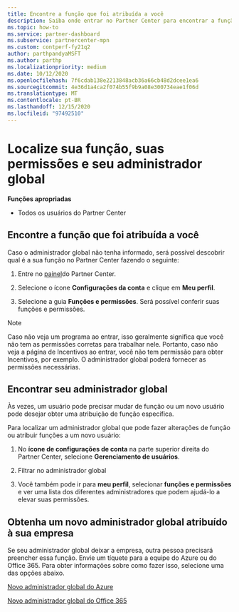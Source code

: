 ```yaml
---
title: Encontre a função que foi atribuída a você
description: Saiba onde entrar no Partner Center para encontrar a função que você recebeu, suas permissões e seu administrador global.
ms.topic: how-to
ms.service: partner-dashboard
ms.subservice: partnercenter-mpn
ms.custom: contperf-fy21q2
author: parthpandyaMSFT
ms.author: parthp
ms.localizationpriority: medium
ms.date: 10/12/2020
ms.openlocfilehash: 7f6cdab138e2213848acb36a66cb48d2dcee1ea6
ms.sourcegitcommit: 4e36d1a4ca2f074b55f9b9a08e300734eae1f06d
ms.translationtype: MT
ms.contentlocale: pt-BR
ms.lasthandoff: 12/15/2020
ms.locfileid: "97492510"
---
```

# <a name="find-your-role-your-permissions-and-your-global-admin"></a>Localize sua função, suas permissões e seu administrador global


**Funções apropriadas**

- Todos os usuários do Partner Center

## <a name="find-the-role-youve-been-assigned"></a>Encontre a função que foi atribuída a você

Caso o administrador global não tenha informado, será possível descobrir qual é a sua função no Partner Center fazendo o seguinte:

1. Entre no [painel](https://partner.microsoft.com/dashboard/home)do Partner Center.

1. Selecione o ícone **Configurações da conta** e clique em **Meu perfil**.
 
1. Selecione a guia **Funções e permissões**. Será possível conferir suas funções e permissões.
 
>[!Note]
>Caso não veja um programa ao entrar, isso geralmente significa que você não tem as permissões corretas para trabalhar nele. Portanto, caso não veja a página de Incentivos ao entrar, você não tem permissão para obter Incentivos, por exemplo. O administrador global poderá fornecer as permissões necessárias.

## <a name="find-your-global-admin"></a>Encontrar seu administrador global

Às vezes, um usuário pode precisar mudar de função ou um novo usuário pode desejar obter uma atribuição de função específica.

Para localizar um administrador global que pode fazer alterações de função ou atribuir funções a um novo usuário: 

1. No **ícone de configurações de conta** na parte superior direita do Partner Center, selecione **Gerenciamento de usuários**.

1. Filtrar no administrador global

1. Você também pode ir para **meu perfil**, selecionar **funções e permissões** e ver uma lista dos diferentes administradores que podem ajudá-lo a elevar suas permissões. 


## <a name="get-a-new-global-admin-assigned-to-your-company"></a>Obtenha um novo administrador global atribuído à sua empresa

Se seu administrador global deixar a empresa, outra pessoa precisará preencher essa função. Envie um tíquete para a equipe do Azure ou do Office 365. Para obter informações sobre como fazer isso, selecione uma das opções abaixo.

[Novo administrador global do Azure](https://support.microsoft.com/help/4505981/what-to-do-if-the-only-admin-for-your-mpn-program-has-left-the-company)

[Novo administrador global do Office 365](https://admin.microsoft.com/)

